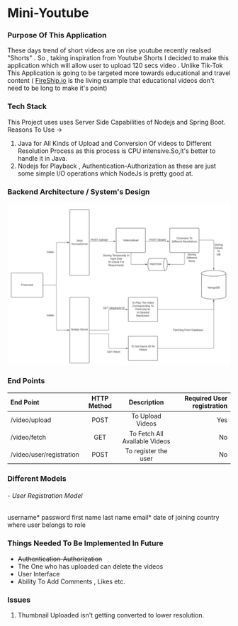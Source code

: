 # Mini-Youtube
### Purpose Of This Application 
These days trend of short videos are on rise youtube recently realsed "Shorts" . So , taking inspiration from Youtube Shorts I decided to make this application which will allow user to upload 120 secs video .
Unlike Tik-Tok This Application is going to be targeted more towards educational and travel content ( [FireShip.io](https://www.youtube.com/channel/UCsBjURrPoezykLs9EqgamOA) is the living example that educational videos don't need to be long to make it's point)

### Tech Stack
This Project uses uses Server Side Capabilities of Nodejs and Spring Boot.       
Reasons To Use ->    
1) Java for All Kinds of Upload and Conversion Of videos to Different Resolution Process as this process is CPU intensive.So,it's better to handle it in Java.
2) Nodejs for Playback , Authentication-Authorization as these are just some simple I/O operations which NodeJs is pretty good at.

### Backend Architecture / System's Design
![System's Design](Architecture1.JPG)

### End Points
| End Point          | HTTP Method   |           Description                   |  Required User registration |
| :---               |    :----:     |          :---:                           | ---:   |
| /video/upload      | POST          | To Upload Videos                        |  Yes |
| /video/fetch       | GET           | To Fetch All Available Videos           | No   |
| /video/user/registration | POST | To register the user |  No |

### Different Models 
###### - User Registration Model
username*
password
first name
last name
email*
date of joining
country where user belongs to
role


### Things Needed To Be Implemented In Future 
- ~~Authentication-Authorization~~
- The One who has uploaded can delete the videos
- User Interface
- Ability To Add Comments , Likes etc.

### Issues
1) Thumbnail Uploaded isn't getting converted to lower resolution.


